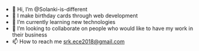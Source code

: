 - 👋 Hi, I’m @Solanki-is-different
- 👀 I make birthday cards through web development
- 🌱 I’m currently learning new technologies
- 💞️ I’m looking to collaborate on people who would like to have my work in their business
- 📫 How to reach me srk.ece2018@gmail.com

<!---
Solanki-is-different/Solanki-is-different is a ✨ special ✨ repository because its `README.md` (this file) appears on your GitHub profile.
You can click the Preview link to take a look at your changes.
--->
